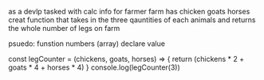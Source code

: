 as a devlp tasked with calc info for farmer
farm has 
chicken 
goats 
horses
creat function that takes in the three qauntities of each animals and returns the whole number of legs on farm

psuedo: funstion
        numbers (array)
        declare value



const legCounter = (chickens, goats, horses) => {
    return (chickens * 2 + goats * 4 + horses * 4)
}
console.log(legCounter(3))

